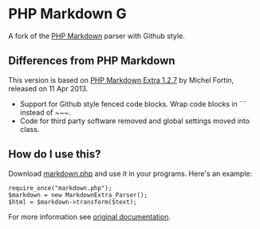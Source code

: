 PHP Markdown G
==============

A fork of the [PHP Markdown](https://github.com/michelf/php-markdown) parser with Github style.

Differences from PHP Markdown
-----------------------------
This version is based on [PHP Markdown Extra 1.2.7](http://michelf.ca/projects/php-markdown/classic/) by Michel Fortin, released on 11 Apr 2013.  

* Support for Github style fenced code blocks. Wrap code blocks in ``` instead of ~~~.
* Code for third party software removed and global settings moved into class.

How do I use this?
------------------
Download [markdown.php](markdown.php?raw=true) and use it in your programs. Here's an example:

    require_once("markdown.php");
    $markdown = new MarkdownExtra_Parser();
    $html = $markdown->transform($text);

For more information see [original documentation](http://michelf.ca/projects/php-markdown/configuration/).